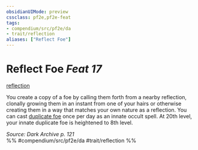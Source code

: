 ```yaml
---
obsidianUIMode: preview
cssclass: pf2e,pf2e-feat
tags:
- compendium/src/pf2e/da
- trait/reflection
aliases: ["Reflect Foe"]
---
```

# Reflect Foe  *Feat 17*  
[reflection](../../Rules/traits/reflection-da.md)  


You create a copy of a foe by calling them forth from a nearby reflection, clonally growing them in an instant from one of your hairs or otherwise creating them in a way that matches your own nature as a reflection. You can cast [duplicate foe](../spells/duplicate-foe.md) once per day as an innate occult spell. At 20th level, your innate duplicate foe is heightened to 8th level.

*Source: Dark Archive p. 121*  
%% #compendium/src/pf2e/da #trait/reflection %%